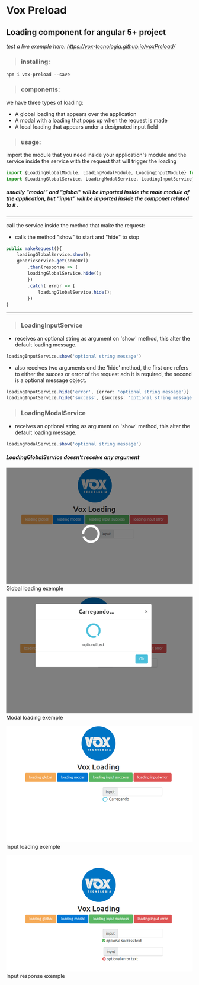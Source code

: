 # Vox Preload
## Loading component for angular 5+ project

*test a live exemple here: https://vox-tecnologia.github.io/voxPreload/*
>### installing:
```
npm i vox-preload --save
```
>### components:
we have three types of loading:
+ A global loading that appears over the application
+ A modal with a loading that pops up when the request is made
+ A local loading that appears under a designated input field

> ### usage:
import the module that you need inside your application's module and the service inside the service with the request that will trigger the loading

```typescript
import {LoadingGlobalModule, LoadingModalModule, LoadingInputModule} from 'vox-preload';
import {LoadingGlobalService, LoadingModalService, LoadingInputService} from 'vox-preload';
```
##### usually "modal" and "global" will be imported inside the main module of the application, but "input" will be imported inside the componet related to it .
***
call the service inside the method that make the request:
+ calls the method "show" to start and "hide" to stop
``` typescript
public makeRequest(){
    loadingGlobalService.show();
    genericService.get(someUrl)
        .then(response => {
        loadingGlobalService.hide();
        })
        .catch( error => {
            loadingGlobalService.hide();
        })
}
```
***
> ### LoadingInputService
+ receives an optional string as argument on 'show' method, this alter the default loading message.
```Typescript
loadingInputService.show('optional string message')
```
+ also receives two arguments ond the 'hide' method, the first one refers to either the succes or error of the request adn it is required, the second is a optional message object.
```typescript
loadingInputService.hide('error', {error: 'optional string message')}
loadingInputService.hide('success', {success: 'optional string message')}
```
> ### LoadingModalService
+ receives an optional string as argument on 'show' method, this alter the default loading message.
```Typescript
loadingModalService.show('optional string message')
```
#### *LoadingGlobalService doesn't receive any argument*

![global loading exemple](./src/assets/global_loading.png) Global loading exemple

![modal loading exemple](./src/assets/modal_loading.png) Modal loading exemple

![input loading exemple](./src/assets/input_loading.png) Input loading exemple

![global loading exemple](./src/assets/input_response.png) Input response exemple